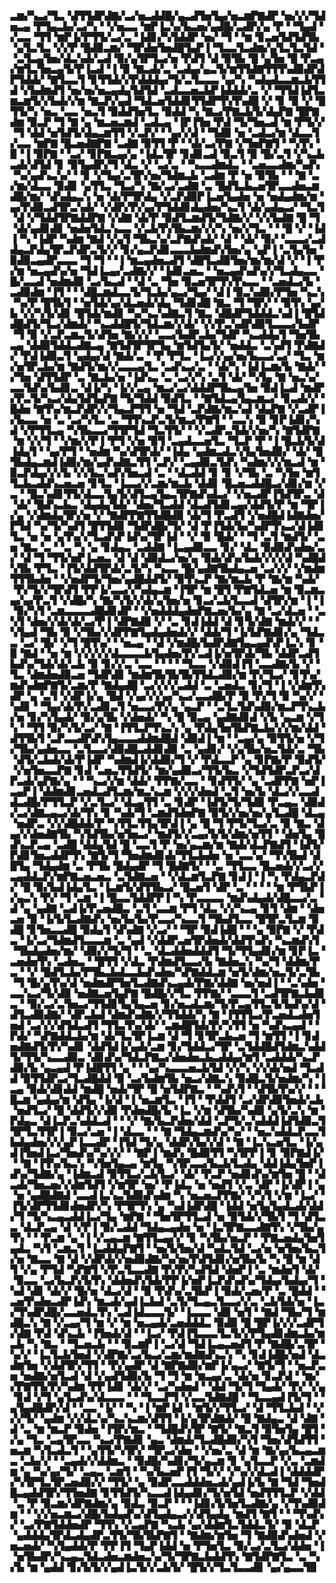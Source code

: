 ▃▆▞▚▃▞▜▃▝▟▜▜▟▛▟▇▞▃▞▅▃▟▟█▞▄▃▟▜▅▜▄▞▅▃▆▛▇▟▛▝▅▞▞▞▜▟▅▃▄▝▛▜▄▃▙▞▃▞▚▝▝▞▅▃▃▝▆▛▐▃▚▞▙▃▅▞▄▟█▞▃▟▛▞▄▝▛▝▝▜▄▟▝▞▃▃▝▜▜▝▆▛▐▞▛▜▜▞▃▞▃▝▐▟▊▞▚▜▟▟▛▝▅▞▝▜▝▝▆▝▊▃▅▜▟▜▟▜▙▝▄▜▃▜▃▝▞▞▛▝█▟▉▃▆▞▝▜▛▟▅▜▅▟█▜▄▛▐▝▜▃▃▜▃▟▆▞▄▜▃▜▃▜▟▝▝▃▜▃▄▜▅▞▟▃▚▟▞▃▟▝▉▞▄▜▛▜▃▞▅▝▛▟▜▝▟▝▉▜▙▝█▝▄▜▅▝█▝▛▃▄▞▆▜▃▜▅▃▄▜▞▛▐▃▟▝▐▝▉▝▇▃▟▞▃▝▃▟▄▞▄▃▜▞▆▜▜▟▇▜▜▜▚▟▉▟▛▟▛▜▟▟▞▝▇▜▃▃▜▝▊▜▜▟▞▞▛▟▟▟▄▞▜▞▃▜▃▃▃▝▄▞▚▝▚▟▄▟▃▃▆▃▙▜▜▟▝▞▙▟▆▟▜▝▅▞▅▞▅▃▄▟▄▜▟▜▟▝▃▟▃▃▅▃▙▛▐▟▟▟▞▃▝▞▝▜▜▟▐▟▜▃▆▃▆▜▞▞▙▟▞▞▆▝▇▃▛▞▄▟▝▜▟▃▅▜▟▟▊▜▜▟▛▜▚▜▚▟█▝▞▝▊▝▉▝▞▝█▜▜▞▚▝▅▃▝▃▃▝▅▃▜▝▉▟▟▜▅▜▃▝▉▟▟▝▚▝▇▃▞▛▇▃▙▜▞▟▄▛▇▝█▛▇▟▆▝▉▃▛▝▜▝▇▝▄▝▆▃▅▃▆▟▝▃▟▃▄▝▐▛▐▜▅▝▛▟▝▜▞▜▅▃▟▝▆▝▛▜▞▞▝▜▝▟▟▝▅▜▟▜▞▟▄▃▆▜▜▝▞▃▛▞▝▝▄▞▞▟▝▝▜▟▉▝▅▝▃▟▃▞▆▝▟▃▃▜▞▃▃▝▆▛▇▝█▃▅▟▇▛▇▝▃▟▇▝▉▜▜▝▛▝▝▟▞▃▞▛▇▝▞▜▅▛▇▜▝▝▚▜▚▝▉▝▐▝▉▛▇▝▝▃▞▝▊▛▇▃▄▞▄▝▐▟▃▜▛▝▊▟▊▃▟▝▉▃▜▝▉▝█▞▃▜▝▞▚▃▙▃▟▞▟▜▟▝▊▝▉▜▄▟▛▞▜▝▟▃▝▞▝▃▞▃▝▝▚▃▃▟▆▟▃▝▝▃▅▃▃▟▆▞▚▟▚▝▚▞▄▟▚▃▚▞▝▝▊▝▞▜▄▞▃▜▛▞▅▞▜▟▆▃▙▝▃▟▆▝▛▝▅▝▉▜▙▝▝▝▇▝▃▞▆▞▟▃▃▝▉▟▊▝▄▜▜▃▝▜▃▞▚▝▇▞▃▞▃▟▇▝▃▝█▟▜▃▙▃▅▜▛▃▃▟▅▃▆▟█▞▆▞▝▟▚▟▄▃▚▝▅▝▟▞▛▜▛▟▄▝▞▃▛▟▉▛▐▃▅▜▄▟▅▝▅▝▅▟▄▟▆▞▆▝▄▞▛▟▉▃▟▜▛▃▚▟▞▝▞▟▛▞▛▞▄▞▛▜▟▟▊▟▄▟▅▞▚▃▜▝▟▞▄▟▄▃▞▝▜▃▜▝▟▝▞▜▟▟▜▛▇▟▟▛▇▝▞▟▇▝▟▞▛▝▉▟▜▃▆▟▜▞▜▟▇▞▞▝▞▞▙▟▇▝█▝▜▝▟▞▄▟▊▟▊▝▅▟▅▜▟▃▚▃▃▝▞▃▙▜▚▜▙▃▆▞▞▞▚▝▅▞▞▜▃▝▝▝█▝▞▝▐▟▐▝▚▝▐▟▛▝▚▟▆▝▇▟▝▞▄▜▝▜▙▃▚▞▃▛▇▟▚▟▞▝▟▝▝▟▞▝▉▞▝▃▃▃▞▃▟▟▄▃▛▟▄▜▛▃▛▟▛▃▜▞▞▝▊▞▄▃▛▟▊▃▃▃▙▟▆▟▚▜▅▞▄▝▄▛▐▝▃▜▄▜▅▝▉▟▉▃▄▟▛▃▃▃▝▜▝▜▝▝▐▝▆▃▄▟▅▃▟▜▝▟█▜▃▟▉▜▅▞▆▞▆▞▟▝▞▝▐▝▛▞▆▝▅▃▄▟▚▞▅▝▜▟▐▃▄▞▃▟▇▞▞▝▐▟▊▃▅▃▝▝▅▃▄▟▚▟▚▞▞▜▃▟▄▃▃▝█▞▃▃▟▝▅▟▆▟▉▝▃▞▙▃▟▝▝▟▝▃▝▜▅▝▉▃▅▜▛▜▚▜▚▃▃▝▝▃▅▟▃▞▙▝▃▟▉▟▆▝▐▜▝▝▝▟█▃▆▟▃▃▜▞▜▃▙▞▄▃▞▜▄▞▝▟▐▝▉▃▚▟▉▞▛▜▅▝▚▃▚▝▚▞▛▝█▜▙▜▝▝▅▜▟▞▄▞▟▃▅▟▞▟▄▝▜▟▊▟█▝▇▃▝▜▝▜▛▞▝▝▉▜▚▝▄▞▙▝▞▞▚▜▞▟▊▝█▜▟▞▆▟▊▝▚▞▚▃▚▟▇▃▜▝▇▃▝▟█▟▛▜▟▟▟▃▚▟▐▝█▜▟▟█▟▜▞▜▃▞▟▆▟▞▝▚▃▟▟█▜▞▜▟▃▆▞▞▟▞▝▞▞▛▃▚▟▛▟▉▜▃▃▃▞▙▟▛▝▜▝▉▝▞▃▛▃▆▃▜▞▟▜▅▝▇▞▞▞▝▃▃▞▙▟▛▃▙▞▜▟▛▝▚▃▟▟▄▜▝▜▅▜▙▃▄▝▟▟▉▜▟▟▃▟▇▃▄▝▇▜▟▜▛▜▛▜▄▝▆▜▟▜▄▜▞▝▅▟▟▃▝▃▚▟▜▝▛▟▇▟▞▝▛▟▐▟▉▃▜▝▄▟▄▞▟▝▇▟▞▃▝▝▛▝▛▜▃▝▐▃▞▞▄▞▅▞▙▃▃▞▃▞▝▜▃▝▆▞▅▜▛▃▙▞▆▝▇▟▜▞▆▞▞▃▃▃▄▜▃▝▃▟▚▃▞▃▝▝▟▞▚▝▐▟▐▃▆▞▙▝▇▟▞▝▞▜▅▝▟▜▜▟▛▝▃▝▇▃▙▞▅▝▐▟▚▃▝▃▝▃▞▞▚▝▃▜▝▟▞▝▚▜▄▝▇▝▅▃▚▞▃▃▜▟▚▞▙▟▊▃▝▟▐▞▚▝▐▞▞▃▄▝▆▃▞▃▞▟▟▟▛▜▙▃▄▜▅▝▉▟▐▃▟▝▆▟▛▞▛▃▜▞▚▃▞▟▄▜▟▜▄▛▇▝▜▞▜▟▟▝▉▟▜▃▝▝▇▜▟▃▄▜▄▃▆▃▞▝▊▃▟▞▞▝█▟▅▝▇▜▚▞▆▃▛▟▛▞▞▜▄▃▛▜▜▝▅▝▜▟▝▃▛▟▇▞▆▃▚▟▝▟▄▛▇▝▞▃▟▛▐▞▙▃▃▝▅▝▃▝▃▞▚▜▃▝▃▝▜▜▚▃▛▃▜▞▆▃▞▛▇▜▝▝▃▃▚▝▉▝▊▛▐▟▊▞▚▟▝▞▛▜▜▃▄▝▚▜▙▃▃▞▜▜▛▜▟▝▜▃▜▜▞▝▝▞▃▟▛▃▜▟▞▞▅▞▚▝▇▜▟▛▇▝▆▝▞▞▜▝▝▞▆▞▞▛▐▝▛▜▝▞▅▝▉▜▝▃▄▟▃▃▅▜▃▝▜▃▛▝▛▝▐▝█▃▙▜▞▟▐▟▄▜▝▝▄▞▛▜▝▝▅▟▆▝▚▞▟▜▛▟▞▝▐▟▄▝▄▟▆▃▟▃▚▜▄▜▅▟▉▞▝▟▞▝█▜▙▟▄▃▆▟▐▟▉▞▆▞▄▟▚▟▇▃▜▜▝▃▛▞▝▃▄▟▉▃▜▟▚▝▚▟▆▞▞▞▆▃▟▝▆▝▉▃▛▟▄▞▞▞▙▝▞▞▙▃▚▟▚▜▅▃▟▝▃▝▝▟▃▟▟▝▊▝▊▝▞▜▙▝▃▝▚▜▅▝▆▜▜▃▙▃▟▟▚▃▅▃▅▝▊▜▃▝▐▃▃▞▞▃▆▞▆▃▙▝▟▟▊▝█▃▅▃▟▟█▃▞▟▊▞▆▝▞▃▝▝█▃▚▟▊▜▜▞▟▃▃▜▄▜▞▟▜▃▄▜▄▃▜▛▇▟▚▟▃▞▝▞▅▃▟▛▐▜▟▜▛▃▝▟▝▟▞▝█▟▚▃▙▃▝▟▄▟▄▜▟▞▝▟▅▞▜▃▟▟▝▟▃▟▜▟▊▃▄▞▟▟▜▞▛▝▆▝▜▛▐▞▄▝▞▟▆▟▄▜▛▞▅▝▞▝▇▟▛▛▇▜▜▟█▟▉▝▟▞▜▝▛▃▟▜▝▞▅▟█▟▐▟▇▟▅▞▛▜▟▝▚▞▜▞▚▟▜▝█▜▜▟▉▝▜▟▛▟█▞▜▞▝▟▝▛▐▜▟▞▙▞▚▟▛▜▚▃▞▟▐▟▊▜▃▝▅▝▅▝▄▜▚▞▞▜▃▟▚▛▐▟▚▞▜▛▐▟▝▝▞▝▉▝█▟▞▝▝▜▝▃▜▝▆▟▜▞▝▃▅▝▇▃▝▃▝▝▃▝▚▝▄▝▊▟▄▃▝▃▟▟▇▝▐▃▄▟▉▃▃▝▊▞▝▟▃▝▉▟▉▟▚▟▅▞▃▞▝▟▝▜▝▜▜▞▅▛▐▃▅▃▝▟▝▟▝▟▉▟▃▞▅▞▄▝▉▟▞▟▚▞▙▟▞▞▞▞▟▝▚▟█▟▚▜▙▝▛▜▃▝▐▜▞▟▟▜▛▟▞▃▜▞▚▝▚▃▃▝█▞▄▟▇▜▙▟▄▃▅▝▃▞▞▞▝▞▆▟▆▜▜▜▙▟▅▝▝▞▅▟▛▜▞▜▅▞▄▟█▟▟▜▞▝▉▜▚▃▛▝▇▞▆▃▙▝▛▝▇▞▆▝▚▟▞▝▛▞▜▞▞▜▛▟▜▝▛▛▐▞▃▃▞▞▚▟▄▃▆▝▐▜▛▝▆▝█▜▝▛▇▜▟▃▅▝▆▝▉▃▆▃▄▞▄▞▛▃▜▝▞▟█▞▚▝▇▞▚▜▞▞▟▞▄▜▅▞▅▝▊▃▞▃▙▜▃▃▟▝▟▜▛▞▆▝▐▝▐▝▉▞▚▜▝▃▆▃▃▃▃▟█▟▊▟▛▝▝▞▅▟▟▟▄▟▅▛▇▃▅▞▙▞▄▝▇▝▃▞▟▃▅▝▝▃▚▜▝▟▅▞▞▟▞▟▞▃▞▛▐▝▟▛▇▟▉▝▞▝▃▝▊▟▐▟▟▝▟▝▊▜▞▟▇▝▆▟▞▞▝▝▚▜▄▟▝▜▙▝▉▝▞▜▙▞▞▟▛▛▇▜▄▟▄▟▅▟▞▞▝▟▟▞▜▝▐▞▙▛▇▟▊▞▄▝▜▟▃▃▝▃▞▝█▞▝▞▜▝█▜▚▞▝▝▅▃▄▝▝▟▝▞▆▟█▞▙▟▛▟▇▜▄▃▄▟▚▛▐▃▚▝▊▝▉▝▇▟▝▝▅▝▆▝▞▞▞▞▞▟▃▃▃▃▙▜▄▟▅▞▛▞▃▟▐▞▅▜▛▟▞▜▙▝▟▟▛▃▟▜▙▟▚▞▜▟▞▟▞▃▙▝▉▝▊▞▞▃▝▃▃▝▝▝▝▝▜▃▃▝▞▟▉▟▐▜▝▃▃▟▇▞▙▝▞▝▜▃▝▟▆▟▅▟▉▃▅▝▜▟▛▟▊▝▆▟▆▜▙▜▙▜▙▜▜▟▃▟▉▞▆▝▛▞▜▃▞▝▊▜▚▞▆▟▚▟▆▛▇▜▞▃▆▞▛▝▇▟▄▟█▝▃▞▞▞▞▃▟▟▝▃▝▃▅▟▃▝▊▞▜▝▐▝▞▟▆▜▚▟▛▝▄▝▃▜▝▞▟▛▐▞▄▝█▟▝▞▄▞▞▞▄▞▚▃▞▃▃▟█▞▛▝▉▝▛▞▜▝▉▝▚▞▞▝▚▟▊▝▝▜▄▞▟▞▛▞▃▟▊▃▜▝▅▃▃▞▛▞▄▝▄▃▛▝▝▃▜▃▜▟▚▟▉▞▆▃▛▜▚▃▙▞▅▝▊▞▚▜▄▟▞▝▉▞▄▜▙▝▞▟▅▟▞▝▚▝█▝▉▃▄▝▄▟▇▟▊▟▝▞▙▝▄▃▆▝▞▜▚▝▝▜▜▝▉▞▚▜▞▃▞▝▇▝▐▜▜▃▛▜▚▃▚▝▄▝▛▟▄▜▅▜▙▛▇▃▙▞▞▞▆▞▟▟▝▟▜▜▙▜▝▃▛▃▃▟▛▟▚▜▄▃▃▃▟▟▆▟█▟▝▟▉▟▐▝▆▝▝▃▄▞▄▝▉▜▜▞▅▝▞▜▞▜▙▞▄▟▅▃▃▝▃▜▃▃▞▟▉▟█▃▟▟▊▟▉▝▃▝▄▟▊▞▝▞▄▜▙▞▅▃▜▟▞▃▝▜▙▝▟▜▞▃▙▟▞▟▞▛▐▟▛▝▚▟▆▟▐▞▟▟▉▞▜▝▞▝▛▟▃▃▛▝▄▝▊▛▇▞▛▝▉▟▜▞▝▞▅▜▅▃▃▛▇▝▊▟▝▃▅▃▜▜▟▜▞▝▆▞▄▟▉▃▞▜▜▞▙▃▝▞▜▟▜▟▛▃▛▃▞▟▛▃▟▞▄▛▇▞▄▝▝▝▚▃▞▞▆▝▟▟▞▝▛▛▇▞▃▃▝▝▊▟▜▜▞▝▄▝▃▟▛▛▇▝▅▛▐▃▄▛▐▝▟▟▆▟▊▃▅▟▃▟▜▃▆▞▆▃▚▃▆▝▞▞▞▟▅▟▝▃▜▝▅▞▙▝▟▃▞▞▃▃▟▟▃▟█▞▛▜▜▃▛▝▞▃▜▃▞▝▟▃▄▜▜▝▃▝▊▟▛▝▐▟▜▞▜▞▜▟▉▝▛▃▄▃▝▟▉▟▞▃▞▟▇▃▄▃▞▟▞▜▚▝▊▝▚▟▞▜▝▃▆▟▜▟▅▛▇▝▉▜▞▞▅▞▅▞▄▜▃▟█▝▟▃▄▝▅▟▛▃▝▞▞▟█▟▟▞▛▝▚▜▜▃▜▜▄▜▛▟▐▝▄▝█▝▜▝▛▜▞▜▃▞▃▝▉▝▇▃▝▟▄▞▞▟▅▟▇▜▙▝▚▜▟▜▙▞▅▜▅▃▞▝▆▟▜▞▞▃▄▞▙▜▞▟▆▞▅▜▜▝▝▟▅▜▄▝█▟▚▃▛▃▄▝▃▟█▝▟▟▄▜▟▝█▝▃▃▜▝▛▝▅▞▄▃▆▞▆▝▇▟▞▟▃▛▇▟▜▝▐▟▜▞▛▟▊▜▅▃▟▟▛▜▚▝▇▜▞▜▝▜▅▟▆▟▊▟▞▜▜▃▙▟▅▝▅▝▃▃▚▞▝▜▚▜▙▟▝▟█▜▄▝▜▟▄▟▆▝▃▝▛▜▙▝█▟▄▟▛▝▜▝█▟▇▜▞▝▝▃▝▜▜▃▃▝█▃▅▟▞▞▃▞▞▃▄▟▟▃▛▞▆▛▇▃▅▃▅▃▝▃▜▟▇▃▅▝▝▞▟▃▆▜▃▛▇▝▊▟▐▝▐▝▚▝▛▟▄▃▛▟▞▝█▝▉▞▙▟▐▟▄▜▃▝▐▃▆▜▞▟▜▜▙▃▞▝█▃▅▜▝▟▛▝▃▝▝▝▝▝▆▝▛▜▙▛▐▞▄▃▚▝▛▞▝▜▝▃▆▝▐▝█▃▃▜▟▟▛▛▐▝▚▝▛▃▃▃▃▝▆▟▚▟▄▟▞▟█▃▃▞▃▝▟▝▄▝▄▟▇▝▃▟▐▞▛▃▅▟█▃▝▃▜▝▃▃▆▝▛▜▝▟▃▝▞▞▚▃▄▝▊▜▝▟▆▝▝▟▅▃▅▝▉▝▐▞▙▜▃▟▇▟▚▝▅▞▙▞▙▞▛▃▃▞▚▃▃▜▝▜▙▟▜▃▃▝█▜▛▃▜▃▆▝▉▟█▝▊▜▅▃▃▟█▝▉▟▄▜▝▟▚▟▇▝▞▃▞▝▝▜▛▝▉▟▐▟█▝▝▝▄▝▉▛▇▝▞▝▛▟▃▝▐▞▃▞▜▟▆▟▜▃▃▃▆▝▃▝▄▟▝▞▟▟▛▃▅▜▛▟▅▟▞▟▟▜▚▟▚▝▚▃▆▟▚▜▝▜▙▟▄▟▅▞▆▞▝▟▉▞▞▜▞▜▝▝▃▝▟▃▟▟▅▟▟▟▜▝▜▞▜▜▄▟▊▞▆▝▊▛▐▃▝▃▅▟▅▜▚▝▃▟▅▃▝▝█▜▜▝▞▟▃▝▛▟▆▟▜▃▃▞▙▝▇▟▅▃▚▝▚▞▜▝▟▟▆▞▛▃▝▝▞▝█▟▜▃▙▞▛▜▙▃▙▟▃▃▙▟▚▟▅▞▚▛▇▟▟▃▆▝▅▜▞▟▆▞▅▃▜▞▃▜▙▝▜▝█▞▄▜▚▞▟▝▅▟▆▟▛▜▅▜▃▟▇▟▚▃▄▟▞▛▇▞▟▟▇▝▅▞▅▟▐▝▝▃▚▟▅▝▃▃▚▃▞▜▞▟▉▝▅▟▇▃▅▜▄▛▇▝█▟█▞▞▜▃▝▛▛▇▞▝▃▃▃▜▝▃▟▜▛▇▃▙▟▊▃▝▝▉▞▃▞▃▜▅▃▞▜▜▟▊▜▄▜▄▃▅▝▊▞▅▃▟▃▆▞▜▞▛▃▄▜▜▃▜▞▙▟▚▞▟▝▟▜▃▟▉▟▇▞▝▟▛▃▙▟▝▟▆▟▚▟▇▞▞▜▜▟▟▞▚▝▇▝▐▜▜▜▃▞▛▃▅▟▃▟▅▜▅▟▝▃▞▞▞▟▜▟▃▟▜▝▜▜▃▜▚▞▟▞▝▃▆▟█▜▟▞▛▞▚▜▜▝▅▝▚▟▚▃▄▟▝▝▛▟▞▝▚▛▇▟▟▃▙▞▆▝▟▞▜▃▜▛▐▃▆▝▟▝▜▝▊▜▛▃▙▃▅▝▜▝▆▜▜▝▐▝▊▟▅▟▇▟▜▞▛▞▚▟▊▝▟▟▜▟▐▞▄▟▞▃▆▝▊▞▜▟▟▃▞▜▛▝▃▜▟▟█▟▜▟▆▃▚▟▟▜▞▜▜▞▚▃▃▟▉▃▝▟▊▟▚▞▜▟▃▛▇▃▞▟▅▟▅▃▙▃▟▟▄▞▆▜▝▃▟▟▟▞▚▃▛▟▉▞▙▝▄▃▄▟▝▛▐▟█▜▜▝▄▝▝▝▄▞▚▃▃▃▅▃▙▜▟▝▞▞▚▝▞▞▟▞▅▟▝▜▃▟▟▝▉▜▜▟▛▃▞▜▃▟█▟▟▝▉▝▃▞▙▟▆▜▙▝▅▃▞▟▇▃▚▝▉▟█▃▜▞▅▟▆▞▚▝▐▃▄▝▉▟▞▟▊▟▟▝▆▟█▝▅▟▞▜▛▝█▝▅▜▟▛▇▃▝▝▚▟▚▜▝▝▟▜▙▜▚▞▞▝▝▝█▃▆▝▄▟▄▞▆▝▟▜▄▝▐▞▟▝▐▝▅▃▆▜▃▝▐▜▝▝▛▟▟▜▝▃▞▟▛▟▉▜▅▟▞▃▙▝▅▟▜▃▞▝█▝▟▟▜▞▞▟▉▝▛▟▅▟█▞▙▝▐▃▝▞▆▝▟▜▙▞▚▟▉▝▄▜▞▃▚▝▆▝▛▟▄▃▝▟▐▃▛▃▚▟▟▃▟▝▝▝▞▝▇▞▙▃▛▟▅▞▟▟▝▃▛▜▞▃▚▟▟▟▐▟▜▟▉▃▜▜▛▜▃▜▜▛▐▝▉▃▞▃▅▝▐▝▟▃▃▝▝▝▇▝▜▟▄▃▆▟▚▞▚▞▝▝▅▃▚▟▟▃▛▃▃▜▙▟▄▟▅▞▞▞▄▛▐▃▃▟▛▝▐▜▟▝▜▞▄▝▟▟▛▞▙▞▞▟▝▝▇▝▐▃▚▃▅▜▃▝▐▞▄▟▐▜▅▟▐▃▞▜▅▟▚▞▚▞▞▞▝▝▇▛▐▝▆▟▚▝█▟▉▜▜▝▚▜▛▛▐▝▊▝▉▛▇▟▐▞▝▝▇▝▐▜▚▞▙▃▚▝▚▜▅▜▄▃▄▝▆▜▄▝▚▜▛▃▃▞▙▃▙▜▃▟▄▝▟▟▐▟▄▜▅▛▐▟▚▞▜▟▇▞▄▝▐▟▆▃▟▝▉▜▜▃▞▃▙▜▃▞▝▟▞▝▛▃▛▝▅▟▊▟▚▞▆▜▅▝█▝▝▟▃▟▞▜▅▃▅▞▞▟▆▜▟▜▝▞▆▜▛▝▅▞▝▛▐▟▃▝▅▝▅▟▜▝▞▃▝▟▛▝▐▞▟▛▐▝▄▝▅▝▄▟█▟▇▟▝▃▃▟▐▃▚▃▜▟▉▟▚▟▆▝▚▝▅▃▅▃▛▛▇▞▝▞▚▜▝▞▆▝▐▃▞▝▐▜▞▟▛▜▜▟▊▟▅▟▛▞▚▝▛▜▛▜▚▝▄▝▚▟▐▟▛▟█▝▐▟▟▝▅▜▄▜▄▟▃▟▞▟▟▞▜▝▜▞▚▃▄▃▟▟▐▃▞▜▄▝▆▛▇▝▝▜▅▜▛▜▜▃▟▝▅▝▉▜▟▞▞▜▙▜▝▜▝▟▜▃▃▝▟▃▛▃▄▝▟▝▞▛▐▝▉▞▃▟▟▝▜▟▄▃▄▟▅▝▅▝▐▃▜▛▇▃▃▟▇▜▚▝▞▜▙▞▄▜▚▝▝▝▛▃▆▝▄▝▐▝▞▃▄▃▆▝▇▜▜▃▄▞▞▝▊▝▚▜▙▞▅▃▛▝▝▛▇▃▅▟▄▜▅▜▄▟▃▝▚▜▝▃▆▃▜▝▐▃▟▟▄▛▇▜▝▝▅▞▙▜▅▞▟▝▚▟▃▜▟▝▃▞▅▝▅▜▅▞▙▃▜▞▅▝▇▃▃▝▇▝▟▝▞▟▛▟▞▞▅▟▉▟▇▞▚▞▅▞▛▟▜▟▊▞▅▜▙▞▙▝▚▝█▝▆▝▟▜▝▞▄▝▛▜▟▝▚▛▇▜▝▞▛▃▜▃▃▟▇▝▛▞▛▞▚▟▜▟▝▟▅▛▐▝▃▝▆▟▅▜▝▟▞▝▉▃▃▝▃▞▙▃▛▞▙▜▚▝▟▟▅▟▚▜▟▞▛▛▐▞▅▛▐▃▛▟▚▟▚▞▜▟▄▞▙▟▄▞▜▝▚▟▝▟▊▝▟▞▞▝█▞▅▝▟▃▞▟▝▝▉▝▛▟▚▞▃▜▙▛▐▝▉▟▞▃▅▞▛▝▃▝█▟▟▝▝▃▅▜▚▟▅▃▟▛▐▟▚▝▆▃▟▞▄▟▐▃▙▟▝▃▜▞▜▃▄▃▜▃▃▞▞▃▝▃▙▜▟▞▅▝▐▃▞▜▚▟▛▟█▞▃▃▅▟▃▜▚▝▃▟▐▟▃▃▃▜▞▝▐▃▃▃▝▟▉▝▅▜▝▝▇▟▝▜▙▞▜▝▆▟█▃▚▝▇▝▞▃▄▞▜▝▆▝▞▝▆▝▅▃▄▟▞▃▅▟▟▟▃▝▉▟▉▝█▝█▛▐▞▞▞▃▟▛▜▞▟▇▝▛▟▝▟▚▃▙▝▐▜▅▟▞▟▝▝▐▃▞▝▛▟▐▜▃▃▃▜▃▜▞▞▛▜▄▟▊▟▆▃▙▞▆▃▙▝▚▝▇▃▝▝▜▃▅▃▙▝▝▝▉▃▆▛▐▝▃▞▟▝▜▟▐▃▄▃▅▟▜▝▛▝▇▟█▞▃▜▛▝▚▞▞▝▐▃▜▃▙▜▅▟▝▞▟▛▇▞▃▞▙▃▞▃▆▞▆▟▇▟▚▃▚▝▚▝▊▟▐▟█▞▅▟▝▟▃▟▆▜▅▝▞▟▟▜▛▞▜▜▝▝▛▞▄▟▛▝▟▝▇▛▇▟▉▞▆▛▐▞▄▃▞▝▇▜▞▜▝▝▅▃▛▃▅▝▅▟▇▞▅▜▃▟▝▟▝▞▄▟▜▟▉▞▙▝▜▝▜▝▆▝▆▃▄▞▃▝▟▞▅▝▊▃▛▟▝▝▆▞▞▛▇▜▜▞▛▞▚▟▆▝▛▛▐▟▊▝▟▞▞▝▃▞▚▟▅▟▝▝▟▟▝▜▞▜▝▜▄▟▞▝▛▞▝▞▄▝▊▟▝▞▜▝▄▜▃▟▚▞▟▃▃▃▝▝▝▜▃▃▛▜▝▞▃▃▜▟▇▟█▝▝▜▃▃▄▟▐▜▞▜▝▝▄▜▄▟█▟▛▞▟▝▝▃▃▝▐▞▝▝▚▝▐▝▆▛▐▟▝▝▆▜▞▞▜▜▃▞▝▟▝▜▜▃▙▟▝▝▞▞▞▜▞▝▄▟▆▝▞▞▟▃▚▞▚▃▚▃▆▞▟▜▜▝▐▞▄▜▛▟▇▟▞▝█▝▇▟▄▃▝▟▝▟▇▝▟▝▃▝▆▝▆▃▛▝▉▟▅▝▐▜▛▞▆▃▝▝▜▟█▟▚▜▛▝▇▜▞▝▇▃▜▝▉▜▅▜▄▝█▜▝▞▄▝▜▃▝▃▄▜▛▃▃▝▚▃▞▛▇▟▊▝▄▃▝▟▆▟▞▜▃▟█▟▉▞▚▜▝▜▅▞▟▜▟▜▜▝▅▃▆▝▚▜▃▟▃▜▝▝▄▜▜▞▚▜▛▞▝▜▛▃▞▟▅▝▝▞▅▞▃▝▟▝▆▝▇▞▄▞▙▃▄▃▆▃▝▃▙▞▞▝▝▃▄▟▞▞▟▟▆▃▝▝▉▟█▞▚▟▊▞▜▞▄▃▆▝▊▝▄▜▃▃▛▝▞▃▝▃▆▟▆▝▄▝▚▞▄▞▜▞▝▃▄▃▝▃▆▜▝▝▚▞▙▃▅▛▐▜▝▜▞▞▝▞▚▞▞▟▃▟▐▝▟▟▟▟▛▞▚▜▛▜▃▜▛▃▅▟▉▞▞▝▜▜▞▝▄▝▉▟▛▃▃▟▟▟▅▃▟▞▄▟▐▞▙▝▇▝▜▟▝▜▅▟█▃▄▟▟▜▛▞▜▜▅▟▇▝▊▜▜▟▜▞▚▃▃▟▐▟▄▟▊▞▜▞▅▜▟▝▅▟▜▜▜▃▛▝▞▟▟▝▃▝▛▝▉▃▆▞▟▛▇▟▆▞▄▝▉▟▃▝▉▃▛▝▝▝▐▟▊▞▙▜▅▜▃▟▇▞▄▝▞▜▚▟▉▟▆▝▝▝▞▞▅▃▆▃▞▟█▞▙▟▄▟▚▞▟▜▄▟▄▃▞▞▟▜▄▟▄▝▆▟▜▝▇▜▝▝▝▜▚▟▚▞▝▃▞▛▇▜▟▟▅▟▛▝▜▜▚▝▞▃▄▛▇▝▚▃▙▝▄▞▟▟▆▜▃▜▟▟▃▜▞▝▉▝▟▃▛▝▄▟▟▟▄▜▛▟▃▟▄▟▛▃▜▜▞▜▙▜▙▛▇▜▝▝▇▟▆▞▆▜▅▝▜▝▇▟▉▟▚▟▅▟▝▞▅▃▅▟▞▝▚▜▄▟▟▞▛▝▛▛▐▜▝▜▄▛▐▟▟▝▅▝▛▜▅▜▃▝▉▞▃▞▃▜▃▞▟▟▅▝▐▝▅▜▙▟▛▞▚▃▄▃▜▟▃▟▅▃▆▟▅▃▚▞▜▞▜▛▇▃▙▟▟▜▚▝▇▜▟▛▇▜▃▝▃▝▚▞▙▝▆▝▄▟▟▝▊▞▙▜▞▞▄▟▐▃▜▞▞▃▙▜▞▝█▜▞▞▜▃▜▃▃▟▊▝▄▞▄▃▃▜▉
